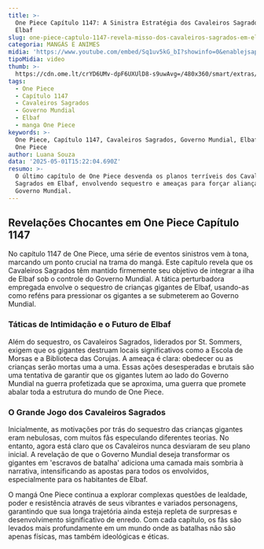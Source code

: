 ```yaml
---
title: >-
  One Piece Capítulo 1147: A Sinistra Estratégia dos Cavaleiros Sagrados em
  Elbaf
slug: one-piece-captulo-1147-revela-misso-dos-cavaleiros-sagrados-em-elbaf
categoria: MANGÁS E ANIMES
midia: 'https://www.youtube.com/embed/Sq1uv5kG_bI?showinfo=0&enablejsapi=1'
tipoMidia: video
thumb: >-
  https://cdn.ome.lt/crYD6UMv-dpF6UXUlD8-s9uwAvg=/480x360/smart/extras/conteudos/omelete_THUMB_-_2025-05-01T113441.806.png
tags:
  - One Piece
  - Capítulo 1147
  - Cavaleiros Sagrados
  - Governo Mundial
  - Elbaf
  - manga One Piece
keywords: >-
  One Piece, Capítulo 1147, Cavaleiros Sagrados, Governo Mundial, Elbaf, manga
  One Piece
author: Luana Souza
data: '2025-05-01T15:22:04.690Z'
resumo: >-
  O último capítulo de One Piece desvenda os planos terríveis dos Cavaleiros
  Sagrados em Elbaf, envolvendo sequestro e ameaças para forçar aliança com o
  Governo Mundial.
---
```


## Revelações Chocantes em One Piece Capítulo 1147

No capítulo 1147 de One Piece, uma série de eventos sinistros vem à tona, marcando um ponto crucial na trama do mangá. Este capítulo revela que os Cavaleiros Sagrados têm mantido firmemente seu objetivo de integrar a ilha de Elbaf sob o controle do Governo Mundial. A tática perturbadora empregada envolve o sequestro de crianças gigantes de Elbaf, usando-as como reféns para pressionar os gigantes a se submeterem ao Governo Mundial.

### Táticas de Intimidação e o Futuro de Elbaf

Além do sequestro, os Cavaleiros Sagrados, liderados por St. Sommers, exigem que os gigantes destruam locais significativos como a Escola de Morsas e a Biblioteca das Corujas. A ameaça é clara: obedecer ou as crianças serão mortas uma a uma. Essas ações desesperadas e brutais são uma tentativa de garantir que os gigantes lutem ao lado do Governo Mundial na guerra profetizada que se aproxima, uma guerra que promete abalar toda a estrutura do mundo de One Piece.

### O Grande Jogo dos Cavaleiros Sagrados

Inicialmente, as motivações por trás do sequestro das crianças gigantes eram nebulosas, com muitos fãs especulando diferentes teorias. No entanto, agora está claro que os Cavaleiros nunca desviaram de seu plano inicial. A revelação de que o Governo Mundial deseja transformar os gigantes em 'escravos de batalha' adiciona uma camada mais sombria à narrativa, intensificando as apostas para todos os envolvidos, especialmente para os habitantes de Elbaf.

O mangá One Piece continua a explorar complexas questões de lealdade, poder e resistência através de seus vibrantes e variados personagens, garantindo que sua longa trajetória ainda esteja repleta de surpresas e desenvolvimento significativo de enredo. Com cada capítulo, os fãs são levados mais profundamente em um mundo onde as batalhas não são apenas físicas, mas também ideológicas e éticas.
